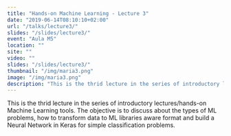 ```yaml
---
title: "Hands-on Machine Learning - Lecture 3"
date: "2019-06-14T08:10:10+02:00"
url: "/talks/lecture3/"
slides: "/slides/lecture3/"
event: "Aula M5"
location: ""
site: ""
video: ""
slides: "/slides/lecture3/"
thumbnail: "/img/maria3.png"
image: "/img/maria3.png"
description: "This is the thrid lecture in the series of introductory lectures/hands-on Machine Learning tools. The objective is to discuss about the types of ML problems, how to transform data to ML libraries aware format and build a Neural Network in Keras for simple classification problems."
---
```

This is the thrid lecture in the series of introductory lectures/hands-on Machine Learning tools. The objective is to discuss about the types of ML problems, how to transform data to ML libraries aware format and build a Neural Network in Keras for simple classification problems.